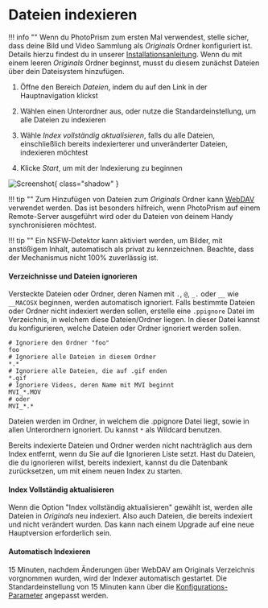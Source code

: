 # Dateien indexieren #

!!! info ""
    Wenn du PhotoPrism zum ersten Mal verwendest, stelle sicher, dass deine Bild und Video 
    Sammlung als *Originals* Ordner konfiguriert ist.
    Details hierzu findest du in unserer [Installationsanleitung](https://docs.photoprism.app/getting-started/).
    Wenn du mit einem leeren *Originals* Ordner beginnst, musst du diesem zunächst Dateien über dein Dateisystem hinzufügen.

1. Öffne den Bereich *Dateien*, indem du auf den Link in der Hauptnavigation klickst

2. Wählen einen Unterordner aus, oder nutze die Standardeinstellung, um alle Dateien zu indexieren

3. Wähle *Index vollständig aktualisieren*, falls du alle Dateien, einschließlich bereits indexierterer und unveränderter Dateien, indexieren möchtest

4. Klicke *Start*, um mit der Indexierung zu beginnen


![Screenshot](img/index.png){ class="shadow" }


!!! tip ""
    Zum Hinzufügen von Dateien zum *Originals* Ordner kann [WebDAV](webdav.md) verwendet werden.
    Das ist besonders hilfreich, wenn PhotoPrism auf einem Remote-Server ausgeführt wird oder du Dateien von deinem Handy synchronisieren möchtest.

!!! tip "" 
    Ein NSFW-Detektor kann aktiviert werden, um Bilder, mit anstößigem Inhalt, automatisch als privat zu kennzeichnen. 
    Beachte, dass der Mechanismus nicht 100% zuverlässig ist. 

#### Verzeichnisse und Dateien ignorieren ####
Versteckte Dateien oder Ordner, deren Namen mit  `.`, `@`, `_.` oder `__` wie `__MACOSX` beginnen, werden automatisch ignoriert.
Falls bestimmte Dateien oder Ordner nicht indexiert werden sollen, erstelle eine `.ppignore` Datei im Verzeichnis, in welchem diese Dateien/Ordner liegen.
In dieser Datei kannst du konfigurieren, welche Dateien oder Ordner ignoriert werden sollen.

```
# Ignoriere den Ordner "foo"
foo
# Ignoriere alle Dateien in diesem Ordner
*.*
# Ignoriere alle Dateien, die auf .gif enden
*.gif
# Ignoriere Videos, deren Name mit MVI beginnt
MVI_*.MOV
# oder
MVI_*.*
```

Dateien werden im Ordner, in welchem die .ppignore Datei liegt, sowie in allen Unterordnern ignoriert. 
Du kannst `*` als Wildcard benutzen.

Bereits indexierte Dateien und Ordner werden nicht nachträglich aus dem Index entfernt, wenn du Sie auf die Ignorieren Liste setzt.
Hast du Dateien, die du ignorieren willst, bereits indexiert, kannst du die Datenbank zurücksetzen, um mit einem neuen Index zu starten.

#### Index Vollständig aktualisieren ####

Wenn die Option "Index vollständig aktualisieren" gewählt ist, werden alle Dateien in *Originals* neu indexiert. Also auch Dateien, die bereits indexiert und nicht verändert wurden. 
Das kann nach einem Upgrade auf eine neue Hauptversion erforderlich sein.

#### Automatisch Indexieren ####
15 Minuten, nachdem Änderungen über WebDAV am Originals Verzeichnis vorgnommen wurden, wird der Indexer automatisch gestartet.
Die Standardeinstellung von 15 Minuten kann über die [Konfigurations-Parameter](https://docs.photoprism.app/getting-started/config-options#index-workers) angepasst werden.